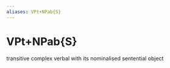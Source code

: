 ```yaml
---
aliases: VPt+NPab{S}
---
```

# VPt+NPab{S}

transitive complex verbal with its nominalised sentential object